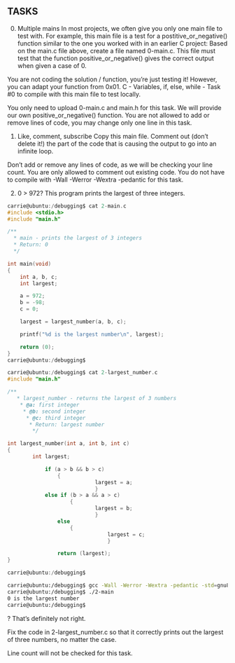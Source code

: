 ## TASKS

0. Multiple mains
In most projects, we often give you only one main file to test with. For example, this main file is a test for a postitive_or_negative() function similar to the one you worked with in an earlier C project:
Based on the main.c file above, create a file named 0-main.c. This file must test that the function positive_or_negative() gives the correct output when given a case of 0.

You are not coding the solution / function, you’re just testing it! However, you can adapt your function from 0x01. C - Variables, if, else, while - Task #0 to compile with this main file to test locally.

You only need to upload 0-main.c and main.h for this task. We will provide our own positive_or_negative() function.
You are not allowed to add or remove lines of code, you may change only one line in this task.

1. Like, comment, subscribe
Copy this main file. Comment out (don’t delete it!) the part of the code that is causing the output to go into an infinite loop.

Don’t add or remove any lines of code, as we will be checking your line count. You are only allowed to comment out existing code.
You do not have to compile with -Wall -Werror -Wextra -pedantic for this task.

2. 0 > 972?
This program prints the largest of three integers.

```c
carrie@ubuntu:/debugging$ cat 2-main.c
#include <stdio.h>
#include "main.h"

/**
  * main - prints the largest of 3 integers
  * Return: 0
  */

int main(void)
{
	int a, b, c;
	int largest;

	a = 972;
	b = -98;
	c = 0;

	largest = largest_number(a, b, c);

	printf("%d is the largest number\n", largest);

	return (0);
}
carrie@ubuntu:/debugging$
```

```c
carrie@ubuntu:/debugging$ cat 2-largest_number.c
#include "main.h"

/**
   * largest_number - returns the largest of 3 numbers
    * @a: first integer
     * @b: second integer
      * @c: third integer
       * Return: largest number
        */

int largest_number(int a, int b, int c)
{
	    int largest;

	        if (a > b && b > c)
			    {
				            largest = a;
					        }
		    else if (b > a && a > c)
			        {
					        largest = b;
						    }
		        else
				    {
					            largest = c;
						        }

			    return (largest);
}

carrie@ubuntu:/debugging$
```

```sh
carrie@ubuntu:/debugging$ gcc -Wall -Werror -Wextra -pedantic -std=gnu89 2-largest_number.c 2-main.c -o 2-main
carrie@ubuntu:/debugging$ ./2-main
0 is the largest number
carrie@ubuntu:/debugging$
```
? That’s definitely not right.

Fix the code in 2-largest_number.c so that it correctly prints out the largest of three numbers, no matter the case.

Line count will not be checked for this task.

